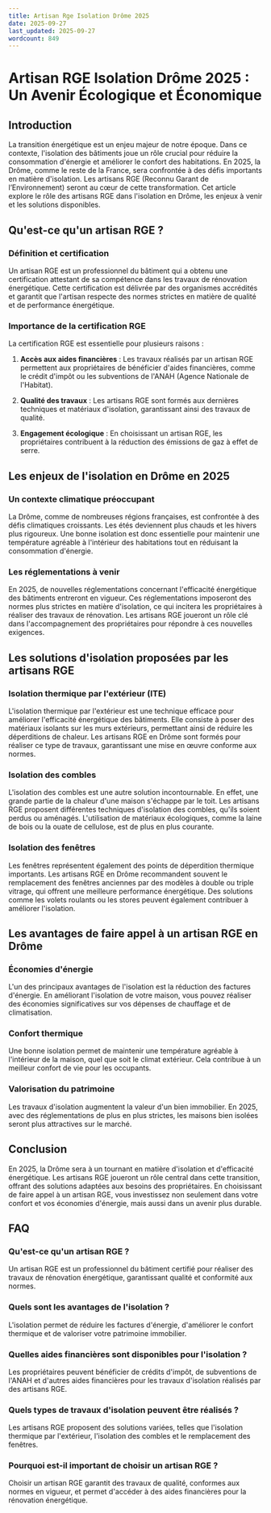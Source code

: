 ```yaml
---
title: Artisan Rge Isolation Drôme 2025
date: 2025-09-27
last_updated: 2025-09-27
wordcount: 849
---
```


# Artisan RGE Isolation Drôme 2025 : Un Avenir Écologique et Économique

## Introduction

La transition énergétique est un enjeu majeur de notre époque. Dans ce contexte, l'isolation des bâtiments joue un rôle crucial pour réduire la consommation d'énergie et améliorer le confort des habitations. En 2025, la Drôme, comme le reste de la France, sera confrontée à des défis importants en matière d'isolation. Les artisans RGE (Reconnu Garant de l’Environnement) seront au cœur de cette transformation. Cet article explore le rôle des artisans RGE dans l'isolation en Drôme, les enjeux à venir et les solutions disponibles.

## Qu'est-ce qu'un artisan RGE ?

### Définition et certification

Un artisan RGE est un professionnel du bâtiment qui a obtenu une certification attestant de sa compétence dans les travaux de rénovation énergétique. Cette certification est délivrée par des organismes accrédités et garantit que l'artisan respecte des normes strictes en matière de qualité et de performance énergétique.

### Importance de la certification RGE

La certification RGE est essentielle pour plusieurs raisons :

1. **Accès aux aides financières** : Les travaux réalisés par un artisan RGE permettent aux propriétaires de bénéficier d'aides financières, comme le crédit d'impôt ou les subventions de l'ANAH (Agence Nationale de l'Habitat).
   
2. **Qualité des travaux** : Les artisans RGE sont formés aux dernières techniques et matériaux d'isolation, garantissant ainsi des travaux de qualité.

3. **Engagement écologique** : En choisissant un artisan RGE, les propriétaires contribuent à la réduction des émissions de gaz à effet de serre.

## Les enjeux de l'isolation en Drôme en 2025

### Un contexte climatique préoccupant

La Drôme, comme de nombreuses régions françaises, est confrontée à des défis climatiques croissants. Les étés deviennent plus chauds et les hivers plus rigoureux. Une bonne isolation est donc essentielle pour maintenir une température agréable à l'intérieur des habitations tout en réduisant la consommation d'énergie.

### Les réglementations à venir

En 2025, de nouvelles réglementations concernant l'efficacité énergétique des bâtiments entreront en vigueur. Ces réglementations imposeront des normes plus strictes en matière d'isolation, ce qui incitera les propriétaires à réaliser des travaux de rénovation. Les artisans RGE joueront un rôle clé dans l'accompagnement des propriétaires pour répondre à ces nouvelles exigences.

## Les solutions d'isolation proposées par les artisans RGE

### Isolation thermique par l'extérieur (ITE)

L'isolation thermique par l'extérieur est une technique efficace pour améliorer l'efficacité énergétique des bâtiments. Elle consiste à poser des matériaux isolants sur les murs extérieurs, permettant ainsi de réduire les déperditions de chaleur. Les artisans RGE en Drôme sont formés pour réaliser ce type de travaux, garantissant une mise en œuvre conforme aux normes.

### Isolation des combles

L'isolation des combles est une autre solution incontournable. En effet, une grande partie de la chaleur d'une maison s'échappe par le toit. Les artisans RGE proposent différentes techniques d'isolation des combles, qu'ils soient perdus ou aménagés. L'utilisation de matériaux écologiques, comme la laine de bois ou la ouate de cellulose, est de plus en plus courante.

### Isolation des fenêtres

Les fenêtres représentent également des points de déperdition thermique importants. Les artisans RGE en Drôme recommandent souvent le remplacement des fenêtres anciennes par des modèles à double ou triple vitrage, qui offrent une meilleure performance énergétique. Des solutions comme les volets roulants ou les stores peuvent également contribuer à améliorer l'isolation.

## Les avantages de faire appel à un artisan RGE en Drôme

### Économies d'énergie

L'un des principaux avantages de l'isolation est la réduction des factures d'énergie. En améliorant l'isolation de votre maison, vous pouvez réaliser des économies significatives sur vos dépenses de chauffage et de climatisation.

### Confort thermique

Une bonne isolation permet de maintenir une température agréable à l'intérieur de la maison, quel que soit le climat extérieur. Cela contribue à un meilleur confort de vie pour les occupants.

### Valorisation du patrimoine

Les travaux d'isolation augmentent la valeur d'un bien immobilier. En 2025, avec des réglementations de plus en plus strictes, les maisons bien isolées seront plus attractives sur le marché.

## Conclusion

En 2025, la Drôme sera à un tournant en matière d'isolation et d'efficacité énergétique. Les artisans RGE joueront un rôle central dans cette transition, offrant des solutions adaptées aux besoins des propriétaires. En choisissant de faire appel à un artisan RGE, vous investissez non seulement dans votre confort et vos économies d'énergie, mais aussi dans un avenir plus durable.

## FAQ

### Qu'est-ce qu'un artisan RGE ?

Un artisan RGE est un professionnel du bâtiment certifié pour réaliser des travaux de rénovation énergétique, garantissant qualité et conformité aux normes.

### Quels sont les avantages de l'isolation ?

L'isolation permet de réduire les factures d'énergie, d'améliorer le confort thermique et de valoriser votre patrimoine immobilier.

### Quelles aides financières sont disponibles pour l'isolation ?

Les propriétaires peuvent bénéficier de crédits d'impôt, de subventions de l'ANAH et d'autres aides financières pour les travaux d'isolation réalisés par des artisans RGE.

### Quels types de travaux d'isolation peuvent être réalisés ?

Les artisans RGE proposent des solutions variées, telles que l'isolation thermique par l'extérieur, l'isolation des combles et le remplacement des fenêtres.

### Pourquoi est-il important de choisir un artisan RGE ?

Choisir un artisan RGE garantit des travaux de qualité, conformes aux normes en vigueur, et permet d'accéder à des aides financières pour la rénovation énergétique.